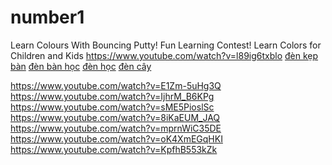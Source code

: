 # number1
Learn Colours With Bouncing Putty! Fun Learning Contest! Learn Colors for Children and Kids 
https://www.youtube.com/watch?v=l89ig6txblo
<a href="http://denkepbanpixar.blogspot.com/2015/04/den-kep-ban-pixar.html">đèn kẹp bàn</a>
<a href="http://denkepbanpixar.blogspot.com/2015/04/den-ban-hoc-pixar.html">đèn bàn học</a>
<a href="http://denkepbanpixar.blogspot.com/2015/04/den-ban-hoc-pixar.html">đèn học</a>
<a href="http://denkepbanpixar.blogspot.com/2015/06/den-cay-doc-sach.html">đèn cây</a>

https://www.youtube.com/watch?v=E1Zm-5uHg3Q
https://www.youtube.com/watch?v=IjhrM_B6KPg
https://www.youtube.com/watch?v=sME5PioslSc
https://www.youtube.com/watch?v=8iKaEUM_JAQ
https://www.youtube.com/watch?v=mprnWiC35DE
https://www.youtube.com/watch?v=oK4XmEGqHKI
https://www.youtube.com/watch?v=KpfhB553kZk
